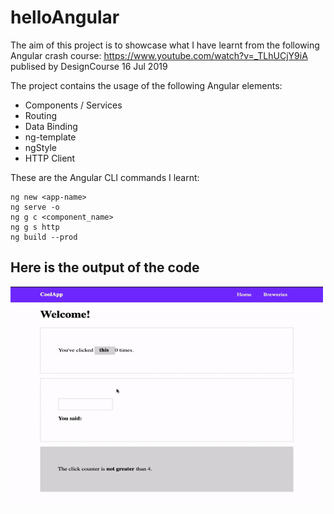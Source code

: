 # helloAngular

The aim of this project is to showcase what I have learnt from the following Angular crash course:
https://www.youtube.com/watch?v=_TLhUCjY9iA publised by DesignCourse 16 Jul 2019

The project contains the usage of the following Angular elements:
* Components / Services
* Routing
* Data Binding
* ng-template
* ngStyle
* HTTP Client

These are the Angular CLI commands I learnt:
```
ng new <app-name>
ng serve -o
ng g c <component_name>
ng g s http
ng build --prod
```

## Here is the output of the code
<img src="images/helloAngular.gif" width="500" height="350">
